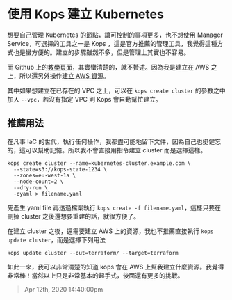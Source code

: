 # 使用 Kops 建立 Kubernetes

想要自己管理 Kubernetes 的節點，讓可控制的事項更多，也不想使用 Manager Service，可選擇的工具之一是 Kops ，這是官方推薦的管理工具，我覺得這種方式也是蠻方便的。建立的步驟雖然不多，但是管理上其實也不容易。

而 Github 上的[教學頁面](https://github.com/kubernetes/kops/blob/master/docs/cli/kops_create_cluster.md)，其實蠻清楚的，就不贅述。因為我是建立在 AWS 之上，所以還另外操作[建立 AWS 資源](https://github.com/kubernetes/kops/blob/master/docs/getting_started/aws.md)。

其中如果想建立在已存在的 VPC 之上，可以在 `kops create cluster` 的參數之中加入 `--vpc`，若沒有指定 VPC 則 Kops 會自動幫忙建立。

## 推薦用法

在凡事 IaC 的世代，執行任何操作，我都盡可能地留下文件，因為自己也挺健忘的，這可以幫助記憶。所以我不會直接用指令建立 cluster 而是選擇這樣。

```
kops create cluster --name=kubernetes-cluster.example.com \
  --state=s3://kops-state-1234 \
  --zones=eu-west-1a \
  --node-count=2 \
  --dry-run \
  -oyaml > filename.yaml
```

先產生 yaml file 再透過檔案執行 `kops create -f filename.yaml`，這樣只要在刪掉 cluster 之後還想要重建的話，就很方便了。

在建立 cluster 之後，還需要建立 AWS 上的資源，我也不推薦直接執行 `kops update cluster`，而是選擇下列用法

```
kops update cluster --out=terraform/ --target=terraform
```

如此一來，我可以非常清楚的知道 kops 會在 AWS 上幫我建立什麼資源。我覺得非常棒！當然以上只是非常基本的起手式，後面還有更多的挑戰。

> Apr 12th, 2020 14:40:00pm